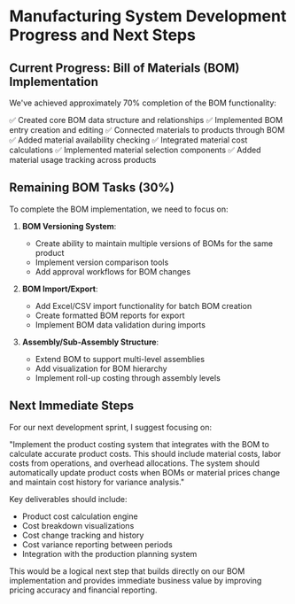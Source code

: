 # Manufacturing System Development Progress and Next Steps

## Current Progress: Bill of Materials (BOM) Implementation

We've achieved approximately 70% completion of the BOM functionality:

✅ Created core BOM data structure and relationships
✅ Implemented BOM entry creation and editing 
✅ Connected materials to products through BOM
✅ Added material availability checking
✅ Integrated material cost calculations
✅ Implemented material selection components
✅ Added material usage tracking across products

## Remaining BOM Tasks (30%)

To complete the BOM implementation, we need to focus on:

1. **BOM Versioning System**:
   - Create ability to maintain multiple versions of BOMs for the same product
   - Implement version comparison tools
   - Add approval workflows for BOM changes

2. **BOM Import/Export**:
   - Add Excel/CSV import functionality for batch BOM creation
   - Create formatted BOM reports for export
   - Implement BOM data validation during imports

3. **Assembly/Sub-Assembly Structure**:
   - Extend BOM to support multi-level assemblies
   - Add visualization for BOM hierarchy
   - Implement roll-up costing through assembly levels

## Next Immediate Steps

For our next development sprint, I suggest focusing on:

"Implement the product costing system that integrates with the BOM to calculate accurate product costs. This should include material costs, labor costs from operations, and overhead allocations. The system should automatically update product costs when BOMs or material prices change and maintain cost history for variance analysis."

Key deliverables should include:
- Product cost calculation engine
- Cost breakdown visualizations
- Cost change tracking and history
- Cost variance reporting between periods
- Integration with the production planning system

This would be a logical next step that builds directly on our BOM implementation and provides immediate business value by improving pricing accuracy and financial reporting.